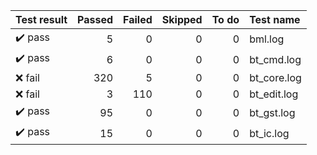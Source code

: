 |       Test result       | Passed | Failed | Skipped | To do | Test name   |
|:------------------------|-------:|-------:|--------:|------:|:------------|
| :heavy_check_mark: pass |      5 |      0 |       0 |     0 | bml.log     |
| :heavy_check_mark: pass |      6 |      0 |       0 |     0 | bt_cmd.log  |
| :x:                fail |    320 |      5 |       0 |     0 | bt_core.log |
| :x:                fail |      3 |    110 |       0 |     0 | bt_edit.log |
| :heavy_check_mark: pass |     95 |      0 |       0 |     0 | bt_gst.log  |
| :heavy_check_mark: pass |     15 |      0 |       0 |     0 | bt_ic.log   |
